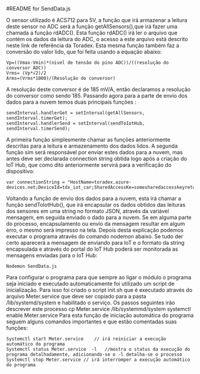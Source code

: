 
#README for SendData.js

O sensor utilizado é ACS712 para 5V, a função que irá armazenar a leitura deste sensor no ADC será a função getAllSensors(),que irá fazer uma chamada a função rdADC(). Esta função rdADC() irá ler o arquivo que contém os dados da leitura do ADC, o acesso a este arquivo está descrito neste link de referência da Toradex. Esta mesma função também faz a conversão do valor lido, que foi feita usando a equação abaixo:

    Vp=((Vmax-Vmin)*(nivel de tensão do pino ADC))/((resolução do conversor ADC))
    Vrms= (Vp*√2)/2 
    Arms=(Vrms*1000)/(Resolução do conversor)
    
 A resolução deste conversor é de 185 mV/A, então declaramos a resolução do conversor como sendo 185. Passando agora para a parte de envio dos dados para a nuvem temos duas principais funções :

    sendInterval.handlerGet = setInterval(getAllSensors, sendInterval.timerGet);
    sendInterval.handlerSend = setInterval(sendToIotHub, sendInterval.timerSend);

A primeira função simplesmente chamar as funções anteriormente descritas para a leitura e armazenamento dos dados lidos. A segunda função sim será responsável por enviar estes dados para a nuvem, mas antes deve ser declarada connection string obtida
logo após a criação do IoT Hub, que como dito anteriormente servirá para a verificação do dispositivo:

    var connectionString = "HostName=toradex.azure-devices.net;DeviceId=tdx_iot_car;SharedAccessKe=somesharedaccesskeyreturned" 
Voltando a função de envio dos dados para a nuvem, esta irá chamar a função sendToIotHub(), que irá encapsular os dados obtidos
das leituras dos sensores em uma string no formato JSON, através da variável mensagem, em seguida enviado o dado para a nuvem.
Se em alguma parte do processo, encapsulamento ou envio da mensagem resultar em algum erro, o mesmo será impresso na tela. Depois desta explicação podemos executar o programa através do comando nodemon abaixo. Se tudo der certo aparecerá a mensagem
de enviando para IoT e o formato da string encapsulada e através do portal do IoT Hub poderá ser monitorada as mensagens
enviadas para o IoT Hub:

    Nodemon SendData.js

Para configurar o programa para que sempre ao ligar o módulo o programa seja iniciado e executado automaticamente foi utilizado
um script de inicialização. Para isso foi criado o script init.sh que é executado através do arquivo Meter.service que deve ser
copiado para a pasta /lib/systemd/system e habilitado o serviço. Os passos seguintes irão descrever este processo
cp Meter.service /lib/systemmd/system
systemctl enable Meter.service
Para esta função de iniciação automática do programa seguem alguns comandos importantes e que estão comentadas suas funções:
    
    Systemctl start Meter.service    // irá reiniciar a execução automático do programa  
    Systemctl status Meter.service  -l   //mostra o status da execução do programa detalhadamente, adicionando-se o -l detalha-se o processo
    Systemctl stop Meter.service // irá interromper a execução automático do programa
